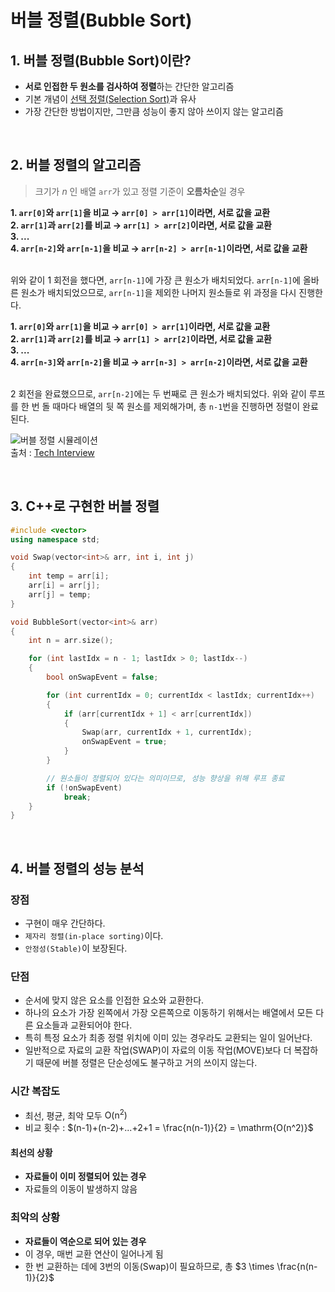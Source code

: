 # 버블 정렬(Bubble Sort)

## 1. 버블 정렬(Bubble Sort)이란?

- **서로 인접한 두 원소를 검사하여 정렬**하는 간단한 알고리즘
- 기본 개념이 [선택 정렬(Selection Sort)](선택%20정렬(Selection%20Sort).md)과 유사
- 가장 간단한 방법이지만, 그만큼 성능이 좋지 않아 쓰이지 않는 알고리즘
<br>

## 2. 버블 정렬의 알고리즘

> 크기가 $n$ 인 배열 `arr`가 있고 정렬 기준이 **오름차순**일 경우  

**1. `arr[0]`와 `arr[1]`을 비교 → `arr[0] > arr[1]`이라면, 서로 값을 교환**  
**2. `arr[1]`과 `arr[2]`를 비교 → `arr[1] > arr[2]`이라면, 서로 값을 교환**  
**3. ...**  
**4. `arr[n-2]`와 `arr[n-1]`을 비교 → `arr[n-2] > arr[n-1]`이라면, 서로 값을 교환**  
<br>

위와 같이 1 회전을 했다면, `arr[n-1]`에 가장 큰 원소가 배치되었다. `arr[n-1]`에 올바른 원소가 배치되었으므로, `arr[n-1]`을 제외한 나머지 원소들로 위 과정을 다시 진행한다.
<br>

**1. `arr[0]`와 `arr[1]`을 비교 → `arr[0] > arr[1]`이라면, 서로 값을 교환**  
**2. `arr[1]`과 `arr[2]`를 비교 → `arr[1] > arr[2]`이라면, 서로 값을 교환**  
**3. ...**  
**4. `arr[n-3]`와 `arr[n-2]`을 비교 → `arr[n-3] > arr[n-2]`이라면, 서로 값을 교환**  
<br>

2 회전을 완료했으므로, `arr[n-2]`에는 두 번째로 큰 원소가 배치되었다. 위와 같이 루프를 한 번 돌 때마다 배열의 뒷 쪽 원소를 제외해가며, 총 `n-1`번을 진행하면 정렬이 완료된다. 

![버블 정렬 시뮬레이션](https://github.com/GimunLee/tech-refrigerator/raw/master/Algorithm/resources/bubble-sort-001.gif)  
출처 : [Tech Interview](https://gyoogle.dev/blog/algorithm/Bubble%20Sort.html)

<br>

## 3. C++로 구현한 버블 정렬

```cpp
#include <vector>
using namespace std;

void Swap(vector<int>& arr, int i, int j)
{
	int temp = arr[i];
	arr[i] = arr[j];
	arr[j] = temp;
}

void BubbleSort(vector<int>& arr)
{
	int n = arr.size();

	for (int lastIdx = n - 1; lastIdx > 0; lastIdx--)
	{
		bool onSwapEvent = false;

		for (int currentIdx = 0; currentIdx < lastIdx; currentIdx++)
		{
			if (arr[currentIdx + 1] < arr[currentIdx])
			{
				Swap(arr, currentIdx + 1, currentIdx);
				onSwapEvent = true;
			}
		}

		// 원소들이 정렬되어 있다는 의미이므로, 성능 향상을 위해 루프 종료
		if (!onSwapEvent)
			break;
	}
}
```  
<br>

## 4. 버블 정렬의 성능 분석
### 장점
- 구현이 매우 간단하다.
- `제자리 정렬(in-place sorting)`이다.
- `안정성(Stable)`이 보장된다.  

### 단점
- 순서에 맞지 않은 요소를 인접한 요소와 교환한다.
- 하나의 요소가 가장 왼쪽에서 가장 오른쪽으로 이동하기 위해서는 배열에서 모든 다른 요소들과 교환되어야 한다.
- 특히 특정 요소가 최종 정렬 위치에 이미 있는 경우라도 교환되는 일이 일어난다.
- 일반적으로 자료의 교환 작업(SWAP)이 자료의 이동 작업(MOVE)보다 더 복잡하기 때문에 버블 정렬은 단순성에도 불구하고 거의 쓰이지 않는다.  

### 시간 복잡도
- 최선, 평균, 최악 모두 $\mathrm{O(n^2)}$
- 비교 횟수 : $(n-1)+(n-2)+...+2+1 = \frac{n(n-1)}{2} = \mathrm{O(n^2)}$

#### 최선의 상황
- **자료들이 이미 정렬되어 있는 경우**
- 자료들의 이동이 발생하지 않음

### 최악의 상황
- **자료들이 역순으로 되어 있는 경우**
- 이 경우, 매번 교환 연산이 일어나게 됨
- 한 번 교환하는 데에 3번의 이동(Swap)이 필요하므로, 총 $3 \times \frac{n(n-1)}{2}$